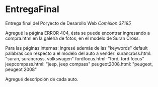 # EntregaFinal
Entrega final del Poryecto de Desarollo Web *Comisión 37195*

Agregué la página ERROR 404, ésta se puede encontrar ingresando a compra.html en la galería de fotos, en el modelo de Suran Cross.

Para las páginas internas: ingresé además de las "keywords" default palabras con respecto a el modelo del auto a vender: surancross.html: "suran, surancross, volkswagen" fordfocus.html: "ford, ford focus" jeepcompass.html: "jeep, jeep compass" peugeot2008.html: "peugeot, peugeot 2008"

Agregué descripción de cada auto.

